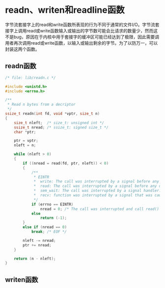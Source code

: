 # readn、writen和readline函数
字节流套接字上的read和write函数所表现的行为不同于通常的文件I/O。字节流套接字上调用read或write函数输入或输出的字节数可能会比请求的数量少，然而这不是bug，原因在于内核中用于套接字的缓冲区可能已经达到了极限，因此需要调用者再次调用read或write函数，以输入或输出剩余的字节。为了以防万一，可以封装这两个函数。

## readn函数
```c
/* file: lib/readn.c */

#include <unistd.h>
#include <errno.h>

/**
 * Read n bytes from a decriptor
 */
ssize_t readn(int fd, void *vptr, size_t n)
{
    size_t nleft;  /* size_t: unsigned int */
    ssize_t nread; /* ssize_t: signed size_t */
    char *ptr;

    ptr = vptr;
    nleft = n;

    while (nleft > 0)
    {
        if ((nread = read(fd, ptr, nleft)) < 0)
        {
            /**
             * EINTR
             *  write: The call was interrupted by a signal before any data was written. 
             *  read: The call was interrupted by a signal before any data was read.
             *  sem_wait: The call was interrupted by a signal handler.
             *  recv: function was interrupted by a signal that was caught, before any data was available.
             */
            if (errno == EINTR)
                nread = 0; /* The call was interrupted and call read() again */
            else
                return (-1);
        }
        else if (nread == 0)
            break; /* EOF */

        nleft -= nread;
        ptr += nread;
    }

    return (n - nleft);
}
```

## writen函数
```c

```
